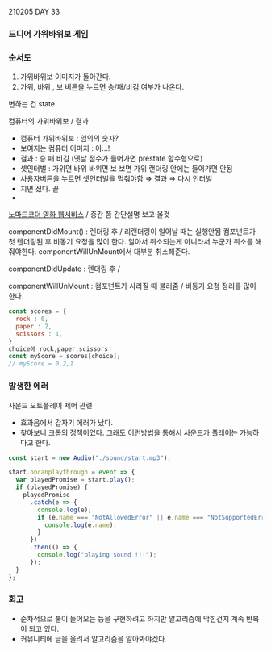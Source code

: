 210205 DAY 33

### 드디어 가위바위보 게임

### 순서도

1. 가위바위보 이미지가 돌아간다.
2. 가위, 바위 , 보 버튼을 누르면 승/패/비김 여부가 나온다.

변하는 건 state

컴퓨터의 가위바위보 / 결과

- 컴퓨터 가위바위보 : 임의의 숫자?
- 보여지는 컴퓨터 이미지 : 아...!
- 결과 : 승 패 비김 (옛날 점수가 들어가면 prestate 함수형으로)
- 셋인터벌 : 가위면 바위 바위면 보 보면 가위
  랜더링 안에는 들어가면 안됨
- 사용자버튼을 누르면 셋인터벌을 멈춰야함 ⇒ 결과 ⇒ 다시 인터벌
- 지면 졌다. 끝
-

[노마드코더 영화 웹서비스](https://www.notion.so/1ea4b885a55449fd980cee42275c8f72)
/ 중간 쯤 간단설명 보고 올것

componentDidMount() : 렌더링 후 / 리랜더링이 일어날 때는 실행안됨
컴포넌트가 첫 렌더링된 후 비동기 요청을 많이 한다.
알아서 취소되는게 아니라서 누군가 취소를 해줘야한다.
componentWillUnMount에서 대부분 취소해준다.

componentDidUpdate : 렌더링 후 /

componentWillUnMount : 컴포넌트가 사라질 때 불러줌 / 비동기 요청 정리를 많이 한다.

```jsx
const scores = {
  rock : 0,
  paper : 2,
  scissors : 1,
}
choice에 rock,paper,scissors
const myScore = scores[choice];
// myScore = 0,2,1
```

### 발생한 에러

사운드 오토플레이 제어 관련

- 효과음에서 갑자기 에러가 났다.
- 찾아보니 크롬의 정책이었다. 그래도 이런방법을 통해서 사운드가 플레이는 가능하다고 한다.

```jsx
const start = new Audio("./sound/start.mp3");

start.oncanplaythrough = event => {
  var playedPromise = start.play();
  if (playedPromise) {
    playedPromise
      .catch(e => {
        console.log(e);
        if (e.name === "NotAllowedError" || e.name === "NotSupportedError") {
          console.log(e.name);
        }
      })
      .then(() => {
        console.log("playing sound !!!");
      });
  }
};
```

### 회고

- 순차적으로 불이 들어오는 등을 구현하려고 하지만 알고리즘에 막힌건지 계속 반복이 되고 있다.
- 커뮤니티에 글을 올려서 알고리즘을 알아봐야겠다.
